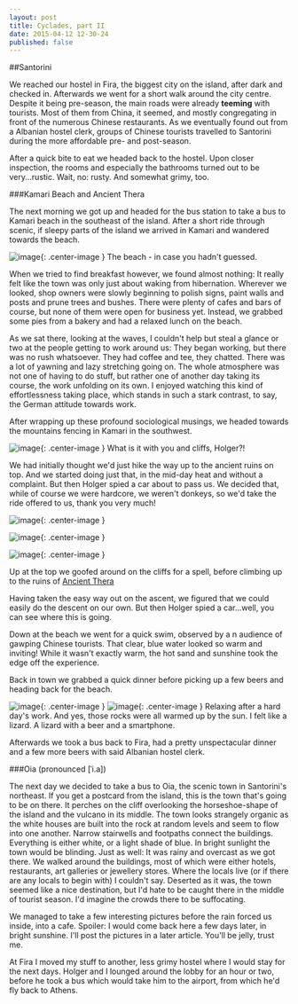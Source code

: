 ```yaml
---
layout: post
title: Cyclades, part II
date: 2015-04-12 12-30-24
published: false
---
```


##Santorini

We reached our hostel in Fira, the biggest city on the island, after dark and checked in. Afterwards we went for a short walk around the city centre. Despite it being pre-season, the main roads were already **teeming** with tourists. Most of them from China, it seemed, and mostly congregating in front of the numerous Chinese restaurants. As we eventually found out from a Albanian hostel clerk, groups of Chinese tourists travelled to Santorini during the more affordable pre- and post-season.

After a quick bite to eat we headed back to the hostel. Upon closer inspection, the rooms and especially the bathrooms turned out to be very...rustic. Wait, no: rusty. And somewhat grimy, too.


###Kamari Beach and Ancient Thera

The next morning we got up and headed for the bus station to take a bus to Kamari beach in the southeast of the island. After a short ride through scenic, if sleepy parts of the island we arrived in Kamari and wandered towards the beach. 

![image](http://escapingsloth.com/pics/IMG_20150407_101603_scaled.jpg){: .center-image }
The beach - in case you hadn't guessed.

When we tried to find breakfast however, we found almost nothing: It really felt like the town was only just about waking from hibernation. Wherever we looked, shop owners were slowly beginning to polish signs, paint walls and posts and prune trees and bushes. There were plenty of cafes and bars of course, but none of them were open for business yet. Instead, we grabbed some pies from a bakery and had a relaxed lunch on the beach.

As we sat there, looking at the waves, I couldn't help but steal a glance or two at the people getting to work around us: They began working, but there was no rush whatsoever. They had coffee and tee, they chatted. There was a lot of yawning and lazy stretching going on. The whole atmosphere was not one of having to do stuff, but rather one of another day taking its course, the work unfolding on its own. I enjoyed watching this kind of effortlessness taking place, which stands in such a stark contrast, to say, the German attitude towards work.

After wrapping up these profound sociological musings, we headed towards the mountains fencing in Kamari in the southwest. 

![image](http://escapingsloth.com/pics/IMG_20150407_122013_scaled.jpg){: .center-image }
What is it with you and cliffs, Holger?!

We had initially thought we'd just hike the way up to the ancient ruins on top. And we started doing just that, in the mid-day heat and without a complaint. But then Holger spied a car about to pass us. We decided that, while of course we were hardcore, we weren't donkeys, so we'd take the ride offered to us, thank you very much!

![image](http://escapingsloth.com/pics/IMG_20150407_130153_scaled.jpg){: .center-image }

![image](http://escapingsloth.com/pics/IMG_20150407_134019_scaled.jpg){: .center-image }

![image](http://escapingsloth.com/pics/IMG_20150407_135538_scaled.jpg){: .center-image }


Up at the top we goofed around on the cliffs for a spell,  before climbing up to the ruins of [Ancient Thera](http://en.wikipedia.org/wiki/Ancient_Thera)

Having taken the easy way out on the ascent, we figured that we could easily do the descent on our own. But then Holger spied a car...well, you can see where this is going. 

Down at the beach we went for a quick swim, observed by a n audience of gawping Chinese tourists. That clear, blue water looked so warm and inviting! While it wasn't exactly warm, the hot sand and sunshine took the edge off the experience.

Back in town we grabbed a quick dinner before picking up a few beers and heading back for the beach.

![image](http://escapingsloth.com/pics/IMG_20150407_162900_scaled.jpg){: .center-image }
![image](http://escapingsloth.com/pics/IMG_20150407_165155_scaled.jpg){: .center-image }
Relaxing after a hard day's work. And yes, those rocks were all warmed up by the sun. I felt like a lizard. A lizard with a beer and a smartphone.

Afterwards we took a bus back to Fira, had a pretty unspectacular dinner and a few more beers with said Albanian hostel clerk. 


###Oia (pronounced [ˈi.a])

The next day we decided to take a bus to Oia, the scenic town in Santorini's northeast. If you get a postcard from the island, this is the town that's going to be on there. It perches on the cliff overlooking the horseshoe-shape of the island and the vulcano in its middle. The town looks strangely organic as the white houses are built into the rock at random levels and seem to flow into one another. Narrow stairwells and footpaths connect the buildings. Everything is either white, or a light shade of blue. In bright sunlight the town would be blinding. Just as well: It was rainy and overcast as we got there. We walked around the buildings, most of which were either hotels, restaurants, art galleries or jewellery stores. Where the locals live (or if there are any locals to begin with) I couldn't say. Deserted as it was, the town seemed like a nice destination, but I'd hate to be caught there in the middle of tourist season. I'd imagine the crowds there to be suffocating.

We managed to take a few interesting pictures before the rain forced us inside, into a cafe. Spoiler: I would come back here a few days later, in bright sunshine. I'll post the pictures in a later article. You'll be jelly, trust me.

At Fira I moved my stuff to another, less grimy hostel where I would stay for the next days. Holger and I lounged around the lobby for an hour or two, before he took a bus which would take him to the airport, from which he'd fly back to Athens.

